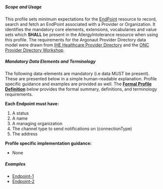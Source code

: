 ##### Scope and Usage

This profile sets minimum expectations for the [EndPoint](http://build.fhir.org/endpoint.html) resource to record, search and fetch an EndPoint associated with a Provider or Organization.  It identifies the mandatory core elements, extensions, vocabularies and value sets which **SHALL** be present in the AllergyIntolerance resource when using this profile.  The requirements for the Argonaut Provider Directory data model were drawn from [IHE Healthcare Provider Directory](http://ihe.net/uploadedFiles/Documents/ITI/IHE_ITI_Suppl_HPD.pdf) and the [ONC Provider Directory Workshop](https://confluence.oncprojectracking.org/display/PDW/Workshop+Documents).


##### Mandatory Data Elements and Terminology


The following data-elements are mandatory (i.e data MUST be present). These are presented below in a simple human-readable explanation.  Profile specific guidance and examples are provided as well.  The [**Formal Profile Definition**](#summary) below provides the  formal summary, definitions, and  terminology requirements.  

**Each Endpoint must have:**

1. A status
1. A name
1. A managing organization
1. The channel type to send notifications on (connectionType)
1. The address

**Profile specific implementation guidance:**

* None

##### Examples

- [Endpoint-1](Endpoint-example-endpoint-1.html)
- [Endpoint-2](Endpoint-example-endpoint-2.html)
